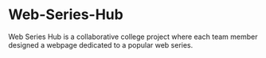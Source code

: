 # Web-Series-Hub
Web Series Hub is a collaborative college project where each team member designed a webpage dedicated to a popular web series.
